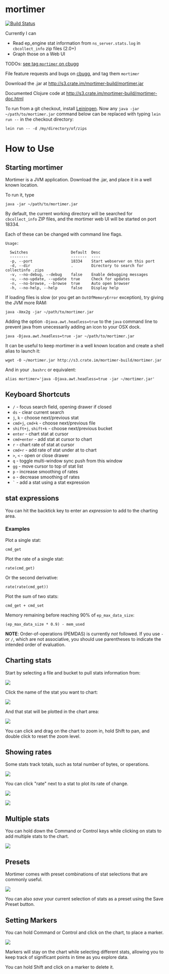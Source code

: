 # mortimer

[![Build Status](https://drone.io/github.com/couchbaselabs/mortimer/status.png)](https://drone.io/github.com/couchbaselabs/mortimer/latest)

Currently I can

 * Read ep\_engine stat information from `ns_server.stats.log` in `cbcollect_info` zip files (2.0+)
 * Graph those on a Web UI

TODOs: [see tag `mortimer` on cbugg][cbg]

File feature requests and bugs on
[cbugg](http://cbugg.hq.couchbase.com/), and tag them `mortimer`

[cbg]: http://cbugg.hq.couchbase.com/search/tags:mortimer%20AND%20status:(inbox%20OR%20new%20OR%20open%20OR%20inprogress)

Download the .jar at <http://s3.crate.im/mortimer-build/mortimer.jar>

Documented Clojure code at <http://s3.crate.im/mortimer-build/mortimer-doc.html>

To run from a git checkout, install [Leiningen][lein]. Now any
`java -jar ~/path/to/mortimer.jar` command below can be replaced with
typing `lein run --` in the checkout
directory:

    lein run -- -d /my/directory/of/zips

[lein]: https://github.com/technomancy/leiningen

# How to Use

## Starting mortimer

Mortimer is a JVM application. Download the .jar, and place it in a
well known location.

To run it, type

    java -jar ~/path/to/mortimer.jar

By default, the current working directory will be searched for
`cbcollect_info` ZIP files, and the mortimer web UI will be started on
port 18334.

Each of these can be changed with command line flags.

    Usage:

      Switches                   Default  Desc
      --------                   -------  ----
      -p, --port                 18334    Start webserver on this port
      -d, --dir                  .        Directory to search for collectinfo .zips
      -v, --no-debug, --debug    false    Enable debugging messages
      -u, --no-update, --update  true     Check for updates
      -n, --no-browse, --browse  true     Auto open browser
      -h, --no-help, --help      false    Display help   

If loading files is slow (or you get an `OutOfMemoryError` exception),
try giving the JVM more RAM:

    java -Xmx2g -jar ~/path/to/mortimer.jar

Adding the option `-Djava.awt.headless=true` to the `java` command line
to prevent java from unecessarily adding an icon to your OSX dock.

    java -Djava.awt.headless=true -jar ~/path/to/mortimer.jar

It can be useful to keep mortimer in a well known location and create a
shell alias to launch it:

    wget -O ~/mortimer.jar http://s3.crate.im/mortimer-build/mortimer.jar

And in your `.bashrc` or equivalent:

    alias mortimer='java -Djava.awt.headless=true -jar ~/mortimer.jar'

## Keyboard Shortcuts

* `/` - focus search field, opening drawer if closed
* `ds` - clear current search
* `j`, `k` - choose next/previous stat
* `cmd+j`, `cmd+k` - choose next/previous file
* `shift+j`, `shift+k` - choose next/previous bucket
* `enter` - chart stat at cursor
* `cmd+enter` - add stat at cursor to chart
* `r` - chart rate of stat at cursor
* `cmd+r` - add rate of stat under at to chart
* `>`, `<` - open or close drawer
* `q` - toggle multi-window sync push from this window
* `gg` - move cursor to top of stat list
* `p` - increase smoothing of rates
* `o` - decrease smoothing of rates
* `` ` `` - add a stat using a stat expression

## stat expressions

You can hit the backtick key to enter an *expression* to add to the
charting area.

### Examples

Plot a single stat:

    cmd_get

Plot the rate of a single stat:

    rate(cmd_get)

Or the second derivative:

    rate(rate(cmd_get))

Plot the sum of two stats:

    cmd_get + cmd_set

Memory remaining before reaching 90% of `ep_max_data_size`:

    (ep_max_data_size * 0.9) - mem_used

**NOTE**: Order-of-operations (PEMDAS) is currently *not* followed. If
you use `-` or `/`, which are not associative, you should use
parentheses to indicate the intended order of evaluation.

## Charting stats

Start by selecting a file and bucket to pull stats information from:

![](docimg/filebucket.png)

Click the name of the stat you want to chart:

![](docimg/statnames.png)

And that stat will be plotted in the chart area:

![](docimg/statview.png)

You can click and drag on the chart to zoom in, hold Shift to pan, and
double click to reset the zoom level.

## Showing rates

Some stats track totals, such as total number of bytes, or operations.

![](docimg/cmdget.png)

You can click "rate" next to a stat to plot its rate of change.

![](docimg/rate.png)

![](docimg/getrate.png)

## Multiple stats

You can hold down the Command or Control keys while clicking on stats to
add multiple stats to the chart.

![](docimg/multi.png)

## Presets

Mortimer comes with preset combinations of stat selections that are
commonly useful.

![](docimg/presets.png)

You can also *save* your current selection of stats as a preset using the
Save Preset button.

## Setting Markers

You can hold Command or Control and click on the chart, to place a
marker.

![](docimg/markers.png)

Markers will stay on the chart while selecting different stats, allowing
you to keep track of significant points in time as you explore data.

You can hold Shift and click on a marker to delete it.

